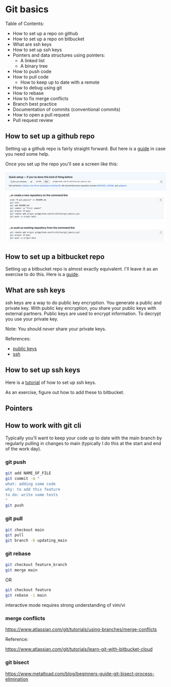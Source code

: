 # Git basics

Table of Contents:

* How to set up a repo on github
* How to set up a repo on bitbucket
* What are ssh keys
* How to set up ssh keys
* Pointers and data structures using pointers:
	* A linked list
	* A binary tree
* How to push code
* How to pull code
	* How to keep up to date with a remote
* How to debug using git
* How to rebase
* How to fix merge conflicts
* Branch best practice
* Documentation of commits (conventional commits)
* How to open a pull request
* Pull request review

## How to set up a github repo

Setting up a github repo is fairly straight forward.  But here is a [guide](https://docs.github.com/en/get-started/quickstart/create-a-repo) in case you need some help.

Once you set up the repo you'll see a screen like this:

![start_of_repo](repo_creation.png)

## How to set up a bitbucket repo

Setting up a bitbucket repo is almost exactly equivalent.  I'll leave it as an exercise to do this.  Here is a [guide](https://support.atlassian.com/bitbucket-cloud/docs/create-a-git-repository/).

## What are ssh keys

ssh keys are a way to do public key encryption.  You generate a public and private key.  With public key encryption, you share your public keys with external partners.  Public keys are used to encrypt information.  To decrypt you use your private key.  

Note: You should _never_ share your private keys.

References:

* [public keys](https://en.wikipedia.org/wiki/Public-key_cryptography)
* [ssh](https://jumpcloud.com/blog/what-are-ssh-keys)

## How to set up ssh keys

Here is a [tutorial](https://docs.github.com/en/github/authenticating-to-github/connecting-to-github-with-ssh) of how to set up ssh keys.

As an exercise, figure out how to add these to bitbucket.

## Pointers

## How to work with git cli

Typically you'll want to keep your code up to date with the main branch by regularly pulling in changes to main (typically I do this at the start and end of the work day).

### git push

```bash
git add NAME_OF_FILE
git commit -m "
what: adding some code
why: to add this feature
to do: write some tests
"
git push
```

### git pull

```bash
git checkout main
git pull
git branch -b updating_main
```

### git rebase

```bash
git checkout feature_branch
git merge main
```

OR 

```bash
git checkout feature
git rebase -i main
```

interactive mode requires strong understanding of vim/vi

### merge conflicts

https://www.atlassian.com/git/tutorials/using-branches/merge-conflicts

Reference:

https://www.atlassian.com/git/tutorials/learn-git-with-bitbucket-cloud

### git bisect

https://www.metaltoad.com/blog/beginners-guide-git-bisect-process-elimination